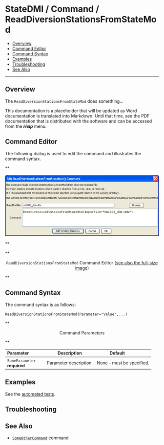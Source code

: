 # StateDMI / Command / ReadDiversionStationsFromStateMod #

* [Overview](#overview)
* [Command Editor](#command-editor)
* [Command Syntax](#command-syntax)
* [Examples](#examples)
* [Troubleshooting](#troubleshooting)
* [See Also](#see-also)

-------------------------

## Overview ##

The `ReadDiversionStationsFromStateMod` does something...

This documentation is a placeholder that will be updated as Word documentation is translated into Markdown.
Until that time, see the PDF documentation that is distributed with the software and can be accessed
from the ***Help*** menu.

## Command Editor ##

The following dialog is used to edit the command and illustrates the command syntax.

**<p style="text-align: center;">
![ReadDiversionStationsFromStateMod](ReadDiversionStationsFromStateMod.png)
</p>**

**<p style="text-align: center;">
`ReadDiversionStationsFromStateMod` Command Editor (<a href="../ReadDiversionStationsFromStateMod.png">see also the full-size image</a>)
</p>**

## Command Syntax ##

The command syntax is as follows:

```text
ReadDiversionStationsFromStateMod(Parameter="Value",...)
```
**<p style="text-align: center;">
Command Parameters
</p>**

| **Parameter**&nbsp;&nbsp;&nbsp;&nbsp;&nbsp;&nbsp;&nbsp;&nbsp;&nbsp;&nbsp;&nbsp;&nbsp; | **Description** | **Default**&nbsp;&nbsp;&nbsp;&nbsp;&nbsp;&nbsp;&nbsp;&nbsp;&nbsp;&nbsp; |
| --------------|-----------------|----------------- |
|`SomeParameter`<br>**required**|Parameter description.|None – must be specified.|

## Examples ##

See the [automated tests](https://github.com/OpenCDSS/cdss-app-statedmi-test/tree/master/test/regression/commands/ReadDiversionStationsFromStateMod).

## Troubleshooting ##

## See Also ##

* [`SomeOtherCommand`](../SomeOtherCommand/SomeOtherCommand) command
